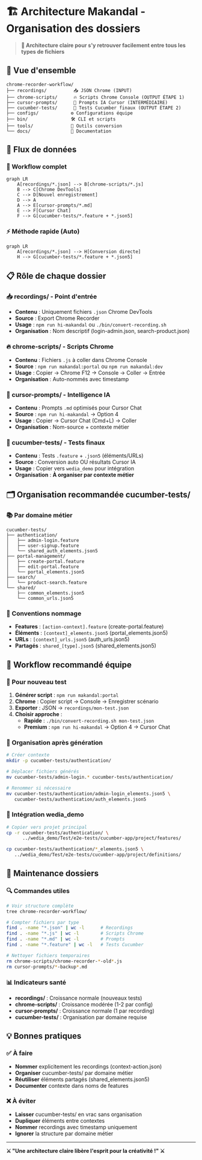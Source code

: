 # 🏗️ Architecture Makandal - Organisation des dossiers

> **🎯 Architecture claire pour s'y retrouver facilement entre tous les types de fichiers**

## 📁 Vue d'ensemble

```
chrome-recorder-workflow/
├── recordings/          📥 JSON Chrome (INPUT)
├── chrome-scripts/      🔥 Scripts Chrome Console (OUTPUT ÉTAPE 1)
├── cursor-prompts/      🤖 Prompts IA Cursor (INTERMÉDIAIRE)  
├── cucumber-tests/      🥒 Tests Cucumber finaux (OUTPUT ÉTAPE 2)
├── configs/            ⚙️ Configurations équipe
├── bin/                🛠️ CLI et scripts
├── tools/              🔧 Outils conversion
└── docs/               📖 Documentation
```

## 🎯 Flux de données

### 🔄 Workflow complet
```mermaid
graph LR
    A[recordings/*.json] --> B[chrome-scripts/*.js]
    B --> C[Chrome DevTools]
    C --> D[Nouvel enregistrement]
    D --> A
    A --> E[cursor-prompts/*.md]
    E --> F[Cursor Chat]
    F --> G[cucumber-tests/*.feature + *.json5]
```

### ⚡ Méthode rapide (Auto)
```mermaid  
graph LR
    A[recordings/*.json] --> H[Conversion directe]
    H --> G[cucumber-tests/*.feature + *.json5]
```

## 📋 Rôle de chaque dossier

### 📥 recordings/ - Point d'entrée
- **Contenu** : Uniquement fichiers `.json` Chrome DevTools
- **Source** : Export Chrome Recorder 
- **Usage** : `npm run hi-makandal` ou `./bin/convert-recording.sh`
- **Organisation** : Nom descriptif (login-admin.json, search-product.json)

### 🔥 chrome-scripts/ - Scripts Chrome
- **Contenu** : Fichiers `.js` à coller dans Chrome Console
- **Source** : `npm run makandal:portal` ou `npm run makandal:dev`
- **Usage** : Copier → Chrome F12 → Console → Coller → Entrée
- **Organisation** : Auto-nommés avec timestamp

### 🤖 cursor-prompts/ - Intelligence IA  
- **Contenu** : Prompts `.md` optimisés pour Cursor Chat
- **Source** : `npm run hi-makandal` → Option 4
- **Usage** : Copier → Cursor Chat (Cmd+L) → Coller
- **Organisation** : Nom-source + contexte métier

### 🥒 cucumber-tests/ - Tests finaux
- **Contenu** : Tests `.feature` + `.json5` (éléments/URLs)
- **Source** : Conversion auto OU résultats Cursor IA
- **Usage** : Copier vers `wedia_demo` pour intégration  
- **Organisation** : **À organiser par contexte métier**

## 🗂️ Organisation recommandée cucumber-tests/

### 📚 Par domaine métier
```
cucumber-tests/
├── authentication/
│   ├── admin-login.feature
│   ├── user-signup.feature  
│   └── shared_auth_elements.json5
├── portal-management/
│   ├── create-portal.feature
│   ├── edit-portal.feature
│   └── portal_elements.json5
├── search/
│   └── product-search.feature
└── shared/
    ├── common_elements.json5
    └── common_urls.json5
```

### 🎯 Conventions nommage
- **Features** : `[action-context].feature` (create-portal.feature)
- **Éléments** : `[context]_elements.json5` (portal_elements.json5)  
- **URLs** : `[context]_urls.json5` (auth_urls.json5)
- **Partagés** : `shared_[type].json5` (shared_elements.json5)

## 🚀 Workflow recommandé équipe

### 🎯 Pour nouveau test
1. **Générer script** : `npm run makandal:portal` 
2. **Chrome** : Copier script → Console → Enregistrer scénario
3. **Exporter** : JSON → `recordings/mon-test.json`
4. **Choisir approche** :
   - **Rapide** : `./bin/convert-recording.sh mon-test.json`
   - **Premium** : `npm run hi-makandal` → Option 4 → Cursor Chat

### 📁 Organisation après génération
```bash
# Créer contexte
mkdir -p cucumber-tests/authentication/

# Déplacer fichiers générés  
mv cucumber-tests/admin-login.* cucumber-tests/authentication/

# Renommer si nécessaire
mv cucumber-tests/authentication/admin-login_elements.json5 \
   cucumber-tests/authentication/auth_elements.json5
```

### 🔄 Intégration wedia_demo
```bash
# Copier vers projet principal
cp -r cucumber-tests/authentication/ \
      ../wedia_demo/Test/e2e-tests/cucumber-app/project/features/

cp cucumber-tests/authentication/*_elements.json5 \
   ../wedia_demo/Test/e2e-tests/cucumber-app/project/definitions/
```

## 🧹 Maintenance dossiers

### 🔍 Commandes utiles
```bash
# Voir structure complète
tree chrome-recorder-workflow/

# Compter fichiers par type
find . -name "*.json" | wc -l      # Recordings
find . -name "*.js" | wc -l        # Scripts Chrome  
find . -name "*.md" | wc -l        # Prompts
find . -name "*.feature" | wc -l   # Tests Cucumber

# Nettoyer fichiers temporaires
rm chrome-scripts/chrome-recorder-*-old*.js
rm cursor-prompts/*-backup*.md
```

### 📊 Indicateurs santé
- **recordings/** : Croissance normale (nouveaux tests)
- **chrome-scripts/** : Croissance modérée (1-2 par config)
- **cursor-prompts/** : Croissance normale (1 par recording)  
- **cucumber-tests/** : Organisation par domaine requise

## 💡 Bonnes pratiques

### ✅ À faire
- **Nommer** explicitement les recordings (context-action.json)
- **Organiser** cucumber-tests/ par domaine métier
- **Réutiliser** éléments partagés (shared_elements.json5)
- **Documenter** contexte dans noms de features

### ❌ À éviter  
- **Laisser** cucumber-tests/ en vrac sans organisation
- **Dupliquer** éléments entre contextes
- **Nommer** recordings avec timestamp uniquement
- **Ignorer** la structure par domaine métier

---

**⚔️ "Une architecture claire libère l'esprit pour la créativité !" ⚔️**
